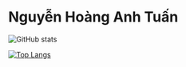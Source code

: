 # Nguyễn Hoàng Anh Tuấn

![GitHub stats](https://github-readme-stats.vercel.app/api?username=nguyenhoanganhtuan1206&show_icons=true&theme=radical)

[![Top Langs](https://github-readme-stats.vercel.app/api/top-langs/?username=nguyenhoanganhtuan1206&layout=compact&theme=radical)](https://github.com/anuraghazra/github-readme-stats)
